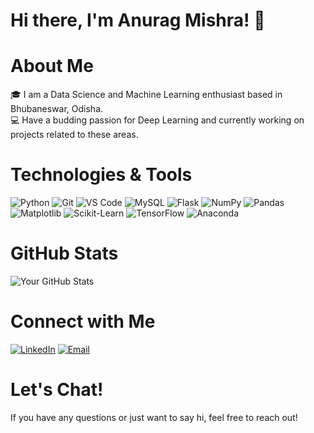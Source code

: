 # Hi there, I'm Anurag Mishra! 👋

# About Me
🎓 I am a Data Science and Machine Learning enthusiast based in Bhubaneswar, Odisha.  
💻 Have a budding passion for Deep Learning and currently working on projects related to these areas.  

# Technologies & Tools
![Python](https://img.shields.io/badge/-Python-333333?style=flat&logo=python)
![Git](https://img.shields.io/badge/-Git-333333?style=flat&logo=git)
![VS Code](https://img.shields.io/badge/-VS_Code-007ACC?style=flat&logo=visual-studio-code)
![MySQL](https://img.shields.io/badge/-MySQL-4479A1?style=flat&logo=mysql)
![Flask](https://img.shields.io/badge/-Flask-000000?style=flat&logo=flask)
![NumPy](https://img.shields.io/badge/-NumPy-013243?style=flat&logo=numpy)
![Pandas](https://img.shields.io/badge/-Pandas-150458?style=flat&logo=pandas)
![Matplotlib](https://img.shields.io/badge/-Matplotlib-11557C?style=flat&logo=matplotlib)
![Scikit-Learn](https://img.shields.io/badge/-Scikit_Learn-F7931E?style=flat&logo=scikit-learn)
![TensorFlow](https://img.shields.io/badge/-TensorFlow-FF6F00?style=flat&logo=tensorflow)
![Anaconda](https://img.shields.io/badge/-Anaconda-44A833?style=flat&logo=anaconda)


# GitHub Stats

![Your GitHub Stats](https://github-readme-stats.vercel.app/api?username=gitAnuragMishra&show_icons=true&hide_border=true&theme=radical)

# Connect with Me
[![LinkedIn](https://img.shields.io/badge/-LinkedIn-0077B5?style=flat&logo=linkedin)](https://www.linkedin.com/in/anurag-mishra-b80968213/)
[![Email](https://img.shields.io/badge/-Email-D14836?style=flat&logo=gmail&logoColor=white)](mailto:heyiamanuragmishra@gmail.com)

# Let's Chat!
If you have any questions or just want to say hi, feel free to reach out!

